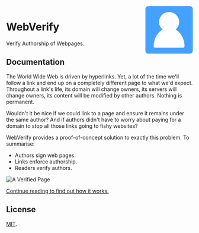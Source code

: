 <img src="web-extension/icons/icon.svg" width="128" align='right' alt='' />

# WebVerify

Verify Authorship of Webpages.

## Documentation

The World Wide Web is driven by hyperlinks. Yet, a lot of the time we'll follow
a link and end up on a completely different page to what we'd expect. Throughout
a link's life, its domain will change owners, its servers will change owners,
its content will be modified by other authors. Nothing is permanent.

Wouldn't it be nice if we could link to a page and ensure it remains under the
same author? And if authors didn't have to worry about paying for a domain to
stop all those links going to fishy websites?

WebVerify provides a proof-of-concept solution to exactly this problem. To
summarise:

- Authors sign web pages.
- Links enforce authorship.
- Readers verify authors.

![A Verified Page](https://www-static.jahed.dev/2020/2020-11-12-wv-preview.png)

[Continue reading to find out how it works.](https://webverify.jahed.dev)

## License

[MIT](LICENSE).
